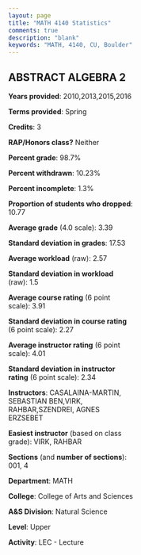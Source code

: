 ```yaml
---
layout: page
title: "MATH 4140 Statistics"
comments: true
description: "blank"
keywords: "MATH, 4140, CU, Boulder"
--- 
```

<head>
<script src="https://ajax.googleapis.com/ajax/libs/jquery/2.1.3/jquery.min.js"></script>
<script src="https://dl.dropboxusercontent.com/s/pc42nxpaw1ea4o9/highcharts.js?dl=0"></script>
<!-- <script src="../assets/js/highcharts.js"></script> -->
<style type="text/css">@font-face {
	font-family: "Bebas Neue";
	src: url(https://www.filehosting.org/file/details/544349/BebasNeue%20Regular.otf) format("opentype");
	}
	h1.Bebas { 
		font-family: "Bebas Neue", Verdana, Tahoma;
	}
</style>
</head>
<body>
	<div id="container" style="float: right; width: 45%; height: 88%; margin-left: 2.5%; margin-right: 2.5%;"></div>
	<script language="JavaScript">
		$(document).ready(function() {
		var chart = {type: 'column'};
		var title = {text: 'Grade Distribution'};
		var xAxis = {categories: ['A','B','C','D','F'],crosshair: true};
		var yAxis = {min: 0,title: {text: 'Percentage'}};
		var tooltip = {headerFormat: '<center><b><span style="font-size:20px">{point.key}</span></b></center>',
		               pointFormat: '<td style="padding:0"><b>{point.y:.1f}%</b></td>',
		               footerFormat: '</table>',shared: true,useHTML: true};
		var plotOptions = {column: {pointPadding: 0.0,borderWidth: 0}};  
		var credits = {enabled: false};var series= [{name: 'Percent',data: [61.4,26.32,8.77,0.0,3.51,]}];
		var json = {};
		json.chart = chart;
		json.title = title;
		json.tooltip = tooltip;
		json.xAxis = xAxis;
		json.yAxis = yAxis;  
		json.series = series;
		json.plotOptions = plotOptions;  
		json.credits = credits;
		$('#container').highcharts(json);
	});
	</script>
</body>
			   
## ABSTRACT ALGEBRA 2

**Years provided**: 2010,2013,2015,2016

**Terms provided**: Spring

**Credits**: 3

**RAP/Honors class?** Neither

**Percent grade**: 98.7%

**Percent withdrawn**: 10.23%

**Percent incomplete**: 1.3%

**Proportion of students who dropped**: 10.77

**Average grade** (4.0 scale): 3.39

**Standard deviation in grades**: 17.53

**Average workload** (raw): 2.57

**Standard deviation in workload** (raw): 1.5

**Average course rating** (6 point scale): 3.91

**Standard deviation in course rating** (6 point scale): 2.27

**Average instructor rating** (6 point scale): 4.01

**Standard deviation in instructor rating** (6 point scale): 2.34

**Instructors**: CASALAINA-MARTIN, SEBASTIAN BEN,VIRK, RAHBAR,SZENDREI, AGNES ERZSEBET

**Easiest instructor** (based on class grade): VIRK, RAHBAR

**Sections** (and **number of sections**): 001, 4

**Department**: MATH

**College**: College of Arts and Sciences

**A&S Division**: Natural Science

**Level**: Upper

**Activity**: LEC - Lecture